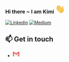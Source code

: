 ### Hi there ~ I am Kimi  <img src="https://raw.githubusercontent.com/kimi0230/kimi0230/master/gifs/Hi.gif" width="30px">

[![Linkedin](https://img.shields.io/badge/-LinkedIn-blue?style=flat&logo=Linkedin&logoColor=white&link=https://www.linkedin.com/in/kimi-tsai-354952111/)](https://www.linkedin.com/in/kimi-tsai-354952111/)      [![Medium](https://img.shields.io/badge/-Medium-black?style=flat&logo=medium&logoColor=white&link=https://www.linkedin.com/in/kimi-tsai-354952111/)](https://medium.com/@kimi0230)

## 📫 Get in touch
- [<img src="https://raw.githubusercontent.com/kimi0230/kimi0230/master/imgs/gmail.png" width="20px">](mailto:kimi0230@gmail.com)


<!--
**kimi0230/kimi0230** is a ✨ _special_ ✨ repository because its `README.md` (this file) appears on your GitHub profile.

Here are some ideas to get you started:

- 🔭 I’m currently working on ...
- 🌱 I’m currently learning ...
- 👯 I’m looking to collaborate on ...
- 🤔 I’m looking for help with ...
- 💬 Ask me about ...
- 📫 How to reach me: ...
- 😄 Pronouns: ...
- ⚡ Fun fact: ...
-->

